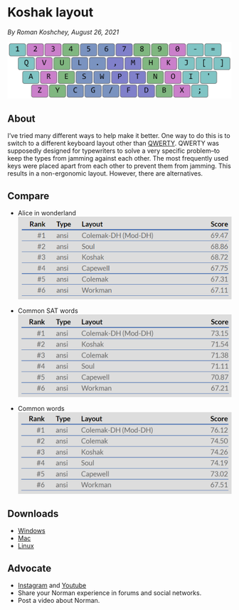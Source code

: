 # Koshak layout

*By Roman Koshchey, August 26, 2021*

![Layout image](img/layout.png)

## About
I’ve tried many different ways to help make it better. One way to do this is to switch to a different keyboard layout other than [QWERTY](http://en.wikipedia.org/wiki/QWERTY). QWERTY was supposedly designed for typewriters to solve a very specific problem–to keep the types from jamming against each other. The most frequently used keys were placed apart from each other to prevent them from jamming. This results in a non-ergonomic layout. However, there are alternatives.

## Compare
- Alice in wonderland
![Alice in wonderland](img/alice-in-wonderland.png)

- Common SAT words
![Common SAT words](img/common-SAT-words.png)

- Common words
![Common words](img/common-words.png)

## Downloads
- [Windows](download/koshak-windows.zip)
- [Mac](download/koshak-mac.zip)
- [Linux](download/koshak-linux.zip)


## Advocate
* [Instagram](https://www.instagram.com/koshcher_sw/) and [Youtube](https://www.youtube.com/channel/UC76gVI16vbdC1Bwa87bECyw)
* Share your Norman experience in forums and social networks.
* Post a video about Norman.